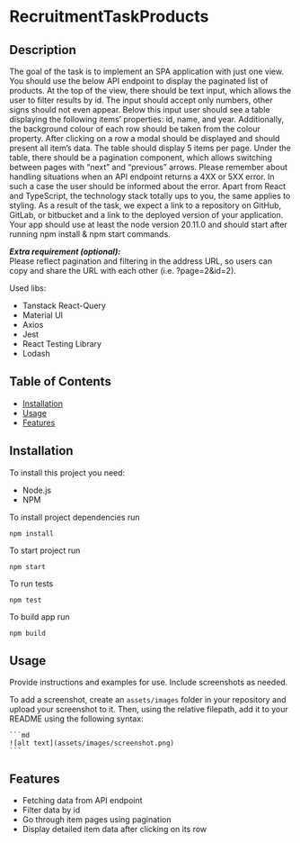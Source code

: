 # RecruitmentTaskProducts

## Description

The goal of the task is to implement an SPA application with just one view. You should use
the below API endpoint to display the paginated list of products. At the top of the view, there
should be text input, which allows the user to filter results by id. The input should accept only
numbers, other signs should not even appear. Below this input user should see a table
displaying the following items’ properties: id, name, and year. Additionally, the background
colour of each row should be taken from the colour property. After clicking on a row a modal
should be displayed and should present all item’s data. The table should display 5 items per
page. Under the table, there should be a pagination component, which allows switching
between pages with “next” and “previous” arrows.
Please remember about handling situations when an API endpoint returns a 4XX or 5XX
error. In such a case the user should be informed about the error.
Apart from React and TypeScript, the technology stack totally ups to you, the same applies
to styling. As a result of the task, we expect a link to a repository on GitHub, GitLab, or
bitbucket and a link to the deployed version of your application. Your app should use at least
the node version 20.11.0 and should start after running npm install & npm start
commands.

**_Extra requirement (optional):_**  
Please reflect pagination and filtering in the address URL, so users can copy and share the
URL with each other (i.e. ?page=2&id=2).

Used libs:

- Tanstack React-Query
- Material UI
- Axios
- Jest
- React Testing Library
- Lodash

## Table of Contents

- [Installation](#installation)
- [Usage](#usage)
- [Features](#features)

## Installation

To install this project you need:

- Node.js
- NPM

To install project dependencies run

```
npm install
```

To start project run

```
npm start
```

To run tests

```
npm test
```

To build app run

```
npm build
```

## Usage

Provide instructions and examples for use. Include screenshots as needed.

To add a screenshot, create an `assets/images` folder in your repository and upload your screenshot to it. Then, using the relative filepath, add it to your README using the following syntax:

    ```md
    ![alt text](assets/images/screenshot.png)
    ```

## Features

- Fetching data from API endpoint
- Filter data by id
- Go through item pages using pagination
- Display detailed item data after clicking on its row
